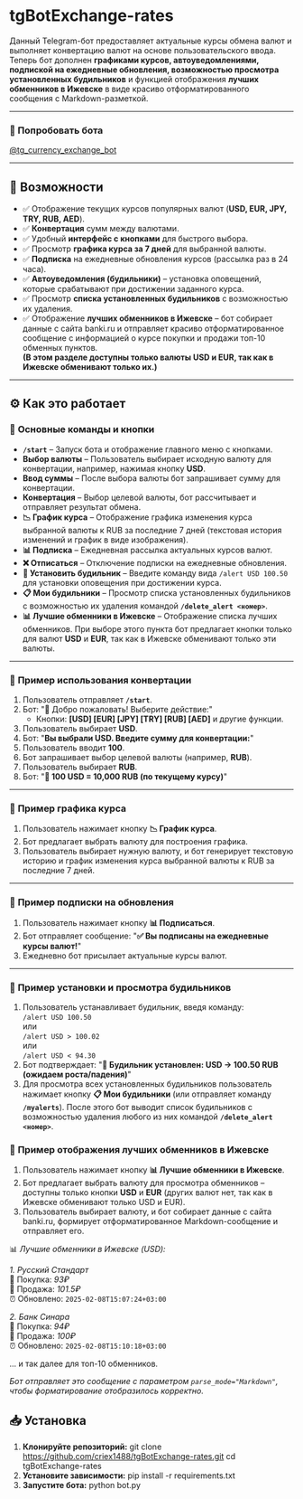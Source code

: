 # **tgBotExchange-rates**

Данный Telegram-бот предоставляет актуальные курсы обмена валют и выполняет конвертацию валют на основе пользовательского ввода. Теперь бот дополнен **графиками курсов, автоуведомлениями, подпиской на ежедневные обновления, возможностью просмотра установленных будильников** и функцией отображения **лучших обменников в Ижевске** в виде красиво отформатированного сообщения с Markdown-разметкой.

---

### **🚀 Попробовать бота**
[@tg_currency_exchange_bot](https://t.me/tg_currency_exchange_bot)

---

## **📌 Возможности**

- ✅ Отображение текущих курсов популярных валют (**USD, EUR, JPY, TRY, RUB, AED**).  
- ✅ **Конвертация** сумм между валютами.  
- ✅ Удобный **интерфейс с кнопками** для быстрого выбора.  
- ✅ Просмотр **графика курса за 7 дней** для выбранной валюты.  
- ✅ **Подписка** на ежедневные обновления курсов (рассылка раз в 24 часа).  
- ✅ **Автоуведомления (будильники)** – установка оповещений, которые срабатывают при достижении заданного курса.  
- ✅ Просмотр **списка установленных будильников** с возможностью их удаления.  
- ✅ Отображение **лучших обменников в Ижевске** – бот собирает данные с сайта banki.ru и отправляет красиво отформатированное сообщение с информацией о курсе покупки и продажи топ-10 обменных пунктов.  
  **(В этом разделе доступны только валюты USD и EUR, так как в Ижевске обменивают только их.)**

---

## **⚙️ Как это работает**

### 🔹 **Основные команды и кнопки**  

- **`/start`** – Запуск бота и отображение главного меню с кнопками.  
- **Выбор валюты** – Пользователь выбирает исходную валюту для конвертации, например, нажимая кнопку **USD**.  
- **Ввод суммы** – После выбора валюты бот запрашивает сумму для конвертации.  
- **Конвертация** – Выбор целевой валюты, бот рассчитывает и отправляет результат обмена.  
- **📉 График курса** – Отображение графика изменения курса выбранной валюты к RUB за последние 7 дней (текстовая история изменений и график в виде изображения).  
- **📊 Подписка** – Ежедневная рассылка актуальных курсов валют.  
- **❌ Отписаться** – Отключение подписки на ежедневные обновления.  
- **🔔 Установить будильник** – Введите команду вида `/alert USD 100.50` для установки оповещения при достижении курса.  
- **📋 Мои будильники** – Просмотр списка установленных будильников с возможностью их удаления командой **`/delete_alert <номер>`**.  
- **📊 Лучшие обменники в Ижевске** – Отображение списка лучших обменников. При выборе этого пункта бот предлагает кнопки только для валют **USD** и **EUR**, так как в Ижевске обменивают только эти валюты.

---

### 🔹 **Пример использования конвертации**

1. Пользователь отправляет **`/start`**.  
2. Бот: "👋 Добро пожаловать! Выберите действие:"  
   - Кнопки: **[USD] [EUR] [JPY] [TRY] [RUB] [AED]** и другие функции.
3. Пользователь выбирает **USD**.  
4. Бот: "**Вы выбрали USD. Введите сумму для конвертации:**"  
5. Пользователь вводит **100**.  
6. Бот запрашивает выбор целевой валюты (например, **RUB**).  
7. Пользователь выбирает **RUB**.  
8. Бот: "**💱 100 USD = 10,000 RUB (по текущему курсу)**"

---

### 🔹 **Пример графика курса**

1. Пользователь нажимает кнопку **📉 График курса**.  
2. Бот предлагает выбрать валюту для построения графика.  
3. Пользователь выбирает нужную валюту, и бот генерирует текстовую историю и график изменения курса выбранной валюты к RUB за последние 7 дней.

---

### 🔹 **Пример подписки на обновления**

1. Пользователь нажимает кнопку **📊 Подписаться**.  
2. Бот отправляет сообщение: "**✅ Вы подписаны на ежедневные курсы валют!**"  
3. Ежедневно бот присылает актуальные курсы валют.

---

### 🔹 **Пример установки и просмотра будильников**

1. Пользователь устанавливает будильник, введя команду:  
   `/alert USD 100.50`  
   или  
   `/alert USD > 100.02`  
   или  
   `/alert USD < 94.30`
2. Бот подтверждает: "**🔔 Будильник установлен: USD → 100.50 RUB (ожидаем роста/падения)**"  
3. Для просмотра всех установленных будильников пользователь нажимает кнопку **📋 Мои будильники** (или отправляет команду **`/myalerts`**). После этого бот выводит список будильников с возможностью удаления любого из них командой **`/delete_alert <номер>`**.

### 🔹 **Пример отображения лучших обменников в Ижевске**

1. Пользователь нажимает кнопку **📊 Лучшие обменники в Ижевске**.  
2. Бот предлагает выбрать валюту для просмотра обменников – доступны только кнопки **USD** и **EUR** (других валют нет, так как в Ижевске обменивают только USD и EUR).  
3. Пользователь выбирает валюту, и бот собирает данные с сайта banki.ru, формирует отформатированное Markdown-сообщение и отправляет его.

📊 *Лучшие обменники в Ижевске (USD):*

*1. Русский Стандарт*  
  🔹 Покупка: *93₽*  
  🔸 Продажа: *101.5₽*  
  ⏰ Обновлено: `2025-02-08T15:07:24+03:00`

*2. Банк Синара*  
  🔹 Покупка: *94₽*  
  🔸 Продажа: *100₽*  
  ⏰ Обновлено: `2025-02-08T15:10:18+03:00`

... и так далее для топ-10 обменников.

*Бот отправляет это сообщение с параметром `parse_mode="Markdown"`, чтобы форматирование отобразилось корректно.*

## **📥 Установка**

1. **Клонируйте репозиторий:**
git clone https://github.com/criex1488/tgBotExchange-rates.git
cd tgBotExchange-rates
2. **Установите зависимости:**
pip install -r requirements.txt
3. **Запустите бота:**
python bot.py
